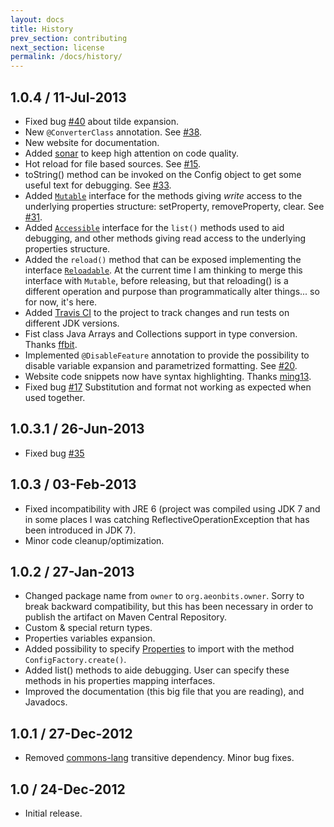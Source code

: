 ```yaml
---
layout: docs
title: History
prev_section: contributing
next_section: license
permalink: /docs/history/
---
```


## 1.0.4 / 11-Jul-2013

 * Fixed bug [#40][issue-40] about tilde expansion. 
 * New `@ConverterClass` annotation. See [#38][issue-38].
 * New website for documentation.
 * Added [sonar](http://sheldon.dyndns.tv:9000) to keep high attention on code quality.
 * Hot reload for file based sources. See [#15][issue-15].
 * toString() method can be invoked on the Config object to get some useful text for debugging. See [#33][issue-33].
 * Added [`Mutable`][mutable-intf] interface for the methods giving *write* access to the underlying properties structure:
   setProperty, removeProperty, clear. See [#31][issue-31].
 * Added [`Accessible`][accessible-intf] interface for the `list()` methods used to aid debugging, and other methods
   giving read access to the underlying properties structure.
 * Added the `reload()` method that can be exposed implementing the interface [`Reloadable`][reloadable-intf]. At the 
   current time I am thinking to merge this interface with `Mutable`, before releasing, but that reloading() is a 
   different operation and purpose than programmatically alter things... so for now, it's here.
 * Added [Travis CI][travis-ci] to the project to track changes and run tests on different JDK versions.
 * Fist class Java Arrays and Collections support in type conversion. Thanks [ffbit][].
 * Implemented `@DisableFeature` annotation to provide the possibility to disable variable expansion and parametrized
   formatting. See [#20][issue-20].
 * Website code snippets now have syntax highlighting. Thanks [ming13][].
 * Fixed bug [#17][issue-17] Substitution and format not working as expected when used together.
 
  [issue-40]: https://github.com/lviggiano/owner/issues/40
  [issue-38]: https://github.com/lviggiano/owner/issues/38
  [issue-33]: https://github.com/lviggiano/owner/issues/33
  [issue-17]: https://github.com/lviggiano/owner/issues/17
  [issue-20]: https://github.com/lviggiano/owner/issues/20
  [issue-31]: https://github.com/lviggiano/owner/issues/31
  [issue-15]: https://github.com/lviggiano/owner/issues/15
  [ffbit]: https://github.com/ffbit
  [ming13]: https://github.com/ming13
  [travis-ci]: https://travis-ci.org/lviggiano/owner
  [accessible-intf]: http://owner.newinstance.it/latest/apidocs/org/aeonbits/owner/Accessible.html
  [reloadable-intf]: http://owner.newinstance.it/latest/apidocs/org/aeonbits/owner/Reloadable.html
  [mutable-intf]: http://owner.newinstance.it/latest/apidocs/org/aeonbits/owner/Mutable.html

## 1.0.3.1 / 26-Jun-2013

 * Fixed bug [#35](https://github.com/lviggiano/owner/issues/35)

## 1.0.3 / 03-Feb-2013

 * Fixed incompatibility with JRE 6 (project was compiled using JDK 7 and in some places I was catching
   ReflectiveOperationException that has been introduced in JDK 7).
 * Minor code cleanup/optimization.

## 1.0.2 / 27-Jan-2013

 * Changed package name from `owner` to `org.aeonbits.owner`.
   Sorry to break backward compatibility, but this has been necessary in order to publish the artifact on Maven Central
   Repository.
 * Custom & special return types.
 * Properties variables expansion.
 * Added possibility to specify [Properties][properties] to import with the method `ConfigFactory.create()`.
 * Added list() methods to aide debugging. User can specify these methods in his properties mapping interfaces.
 * Improved the documentation (this big file that you are reading), and Javadocs.

  [properties]: http://docs.oracle.com/javase/7/docs/api/java/util/Properties.html

## 1.0.1 / 27-Dec-2012

 * Removed [commons-lang][] transitive dependency. Minor bug fixes.

  [commons-lang]: http://commons.apache.org/lang/

## 1.0 / 24-Dec-2012

 * Initial release.
